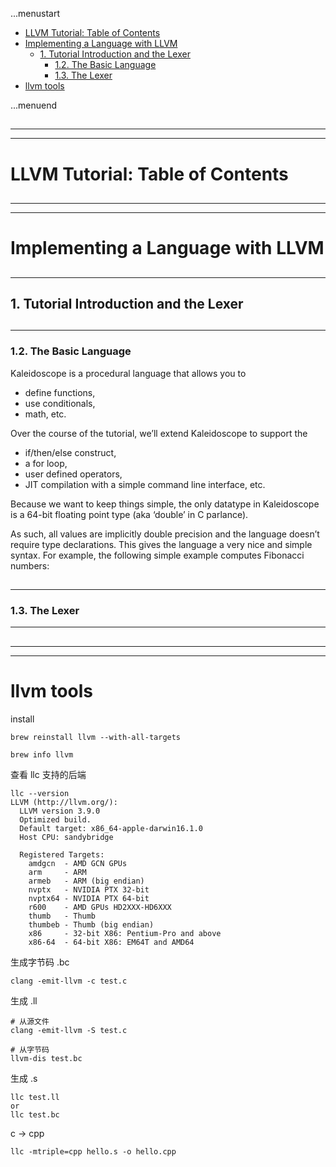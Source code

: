 ...menustart

 - [LLVM Tutorial: Table of Contents](#b56cad0e202690071ef63f030c12fc18)
 - [Implementing a Language with LLVM](#5d92cbb1c83f3094343f6913b9a2aba1)
     - [1. Tutorial Introduction and the Lexer](#223a7ae77e03289fe4e7135306e273b5)
         - [1.2. The Basic Language](#8c3e7ff9f5a07b5ecc04dd9a7e7bba55)
         - [1.3. The Lexer](#8a9476222388ff60664b1598fe119cb6)
 - [llvm tools](#38d4148bfdd1ae5a9f94b2081008fa00)

...menuend


<h2 id="b56cad0e202690071ef63f030c12fc18"></h2>

-----
-----

# LLVM Tutorial: Table of Contents

<h2 id="5d92cbb1c83f3094343f6913b9a2aba1"></h2>

-----
-----

# Implementing a Language with LLVM

<h2 id="223a7ae77e03289fe4e7135306e273b5"></h2>

-----

## 1. Tutorial Introduction and the Lexer

<h2 id="8c3e7ff9f5a07b5ecc04dd9a7e7bba55"></h2>

-----

### 1.2. The Basic Language

Kaleidoscope is a procedural language that allows you to 

 - define functions, 
 - use conditionals, 
 - math, etc. 

Over the course of the tutorial, we’ll extend Kaleidoscope to support the 

 - if/then/else construct, 
 - a for loop, 
 - user defined operators, 
 - JIT compilation with a simple command line interface, etc.

Because we want to keep things simple, the only datatype in Kaleidoscope is a 64-bit floating point type (aka ‘double’ in C parlance). 

As such, all values are implicitly double precision and the language doesn’t require type declarations. This gives the language a very nice and simple syntax. For example, the following simple example computes Fibonacci numbers:


<h2 id="8a9476222388ff60664b1598fe119cb6"></h2>

-----

### 1.3. The Lexer


---

<h2 id="38d4148bfdd1ae5a9f94b2081008fa00"></h2>

-----
-----

# llvm tools

install 

```
brew reinstall llvm --with-all-targets

brew info llvm 
```

查看 llc 支持的后端

```
llc --version
LLVM (http://llvm.org/):
  LLVM version 3.9.0
  Optimized build.
  Default target: x86_64-apple-darwin16.1.0
  Host CPU: sandybridge

  Registered Targets:
    amdgcn  - AMD GCN GPUs
    arm     - ARM
    armeb   - ARM (big endian)
    nvptx   - NVIDIA PTX 32-bit
    nvptx64 - NVIDIA PTX 64-bit
    r600    - AMD GPUs HD2XXX-HD6XXX
    thumb   - Thumb
    thumbeb - Thumb (big endian)
    x86     - 32-bit X86: Pentium-Pro and above
    x86-64  - 64-bit X86: EM64T and AMD64
```


生成字节码 .bc

```
clang -emit-llvm -c test.c
```

生成 .ll

```
# 从源文件
clang -emit-llvm -S test.c

# 从字节码
llvm-dis test.bc
```

生成 .s

```
llc test.ll
or 
llc test.bc
```




c -> cpp 

```
llc -mtriple=cpp hello.s -o hello.cpp 
```